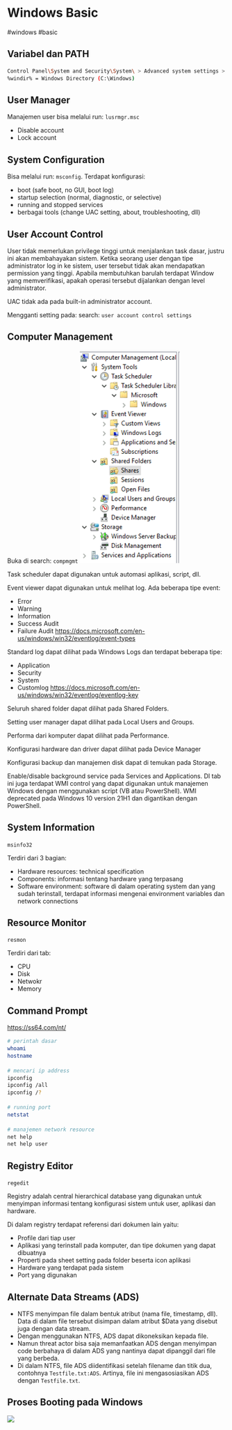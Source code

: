 # Windows Basic
#windows #basic

## Variabel dan PATH
```sh
Control Panel\System and Security\System\ > Advanced system settings > Tab advanced > Environment Variables
%windir% = Windows Directory (C:\Windows)

```

## User Manager
Manajemen user bisa melalui run: `lusrmgr.msc`
- Disable account
- Lock account


## System Configuration
Bisa melalui run: `msconfig`. Terdapat konfigurasi:
- boot (safe boot, no GUI, boot log)
- startup selection (normal, diagnostic, or selective)
- running and stopped services
- berbagai tools (change UAC setting, about, troubleshooting, dll)

## User Account Control
User tidak memerlukan privilege tinggi untuk menjalankan task dasar, justru ini akan membahayakan sistem. Ketika seorang user dengan tipe administrator log in ke sistem, user tersebut tidak akan mendapatkan permission yang tinggi. Apabila membutuhkan barulah terdapat Window yang memverifikasi, apakah operasi tersebut dijalankan dengan level administrator.

UAC tidak ada pada built-in administrator account.

Mengganti setting pada: search:  `user account control settings`

## Computer Management
Buka di search: `compmgmt`
![](attachments/Pasted%20image%2020211227155635.png)

Task scheduler dapat digunakan untuk automasi aplikasi, script, dll.

Event viewer dapat digunakan untuk melihat log. Ada beberapa tipe event: 
- Error
- Warning
- Information
- Success Audit
- Failure Audit
https://docs.microsoft.com/en-us/windows/win32/eventlog/event-types

Standard log dapat dilihat pada Windows Logs dan terdapat beberapa tipe:
- Application
- Security
- System
- Customlog
https://docs.microsoft.com/en-us/windows/win32/eventlog/eventlog-key

Seluruh shared folder dapat dilihat pada Shared Folders.

Setting user manager dapat dilihat pada Local Users and Groups.

Performa dari komputer dapat dilihat pada Performance.

Konfigurasi hardware dan driver dapat dilihat pada Device Manager

Konfigurasi backup dan manajemen disk dapat di temukan pada Storage.

Enable/disable background service pada Services and Applications. DI tab ini juga terdapat WMI control yang dapat digunakan untuk manajemen Windows dengan menggunakan script (VB atau PowerShell). WMI deprecated pada Windows 10 version 21H1 dan digantikan dengan PowerShell.

## System Information
`msinfo32`

Terdiri dari 3 bagian:
- Hardware resources: technical specification
- Components: informasi tentang hardware yang terpasang
- Software environment: software di dalam operating system dan yang sudah terinstall, terdapat informasi mengenai environment variables dan network connections

## Resource Monitor
`resmon`

Terdiri dari tab:
- CPU
- Disk
- Netwokr
- Memory

## Command Prompt
https://ss64.com/nt/

```sh
# perintah dasar
whoami
hostname

# mencari ip address
ipconfig
ipconfig /all
ipconfig /?

# running port
netstat

# manajemen network resource
net help
net help user
```

## Registry Editor
`regedit`

Registry adalah central hierarchical database yang digunakan untuk menyimpan informasi tentang konfigurasi sistem untuk user, aplikasi dan hardware.

Di dalam registry terdapat referensi dari dokumen lain yaitu:
- Profile dari tiap user
- Aplikasi yang terinstall pada komputer, dan tipe dokumen yang dapat dibuatnya
- Properti pada sheet setting pada folder beserta icon aplikasi
- Hardware yang terdapat pada sistem
- Port yang digunakan

## Alternate Data Streams (ADS)
- NTFS menyimpan file dalam bentuk atribut (nama file, timestamp, dll). Data di dalam file tersebut disimpan dalam atribut \$Data yang disebut juga dengan data stream.
- Dengan menggunakan NTFS, ADS dapat dikoneksikan kepada file.
- Namun threat actor bisa saja memanfaatkan ADS dengan menyimpan code berbahaya di dalam ADS yang nantinya dapat dipanggil dari file yang berbeda.
- Di dalam NTFS, file ADS diidentifikasi setelah filename dan titik dua, contohnya `Testfile.txt:ADS`. Artinya, file ini mengasosiasikan ADS dengan `Testfile.txt`.

## Proses Booting pada Windows
![](Pasted%20image%2020220316144609.png)







